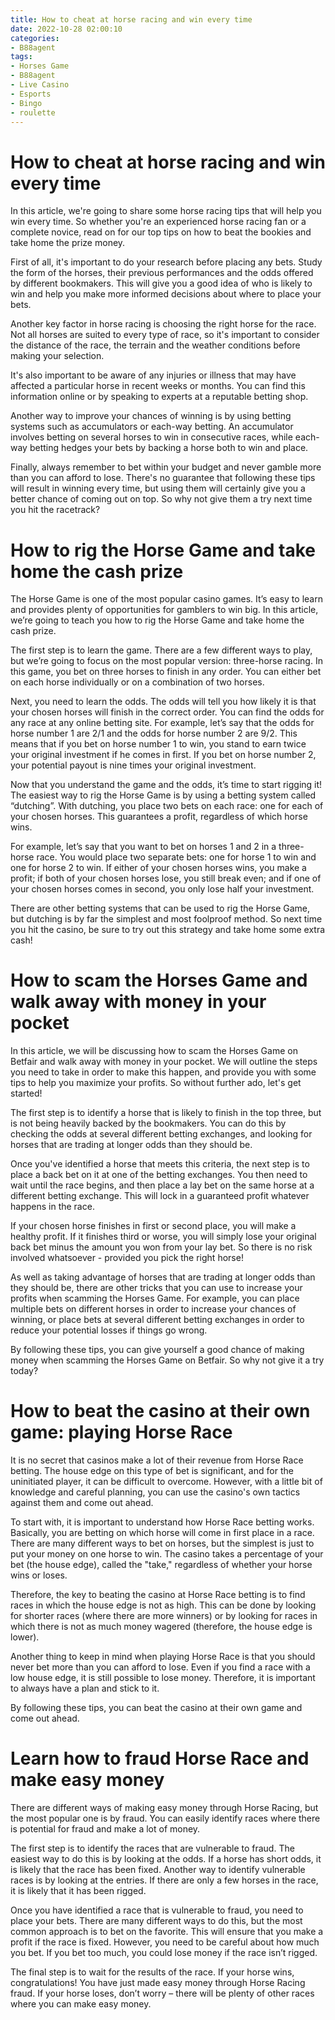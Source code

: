 ```yaml
---
title: How to cheat at horse racing and win every time
date: 2022-10-28 02:00:10
categories:
- B88agent
tags:
- Horses Game
- B88agent
- Live Casino
- Esports
- Bingo
- roulette
---
```



#  How to cheat at horse racing and win every time

In this article, we're going to share some horse racing tips that will help you win every time. So whether you're an experienced horse racing fan or a complete novice, read on for our top tips on how to beat the bookies and take home the prize money.

First of all, it's important to do your research before placing any bets. Study the form of the horses, their previous performances and the odds offered by different bookmakers. This will give you a good idea of who is likely to win and help you make more informed decisions about where to place your bets.

Another key factor in horse racing is choosing the right horse for the race. Not all horses are suited to every type of race, so it's important to consider the distance of the race, the terrain and the weather conditions before making your selection.

It's also important to be aware of any injuries or illness that may have affected a particular horse in recent weeks or months. You can find this information online or by speaking to experts at a reputable betting shop.

Another way to improve your chances of winning is by using betting systems such as accumulators or each-way betting. An accumulator involves betting on several horses to win in consecutive races, while each-way betting hedges your bets by backing a horse both to win and place.

Finally, always remember to bet within your budget and never gamble more than you can afford to lose. There's no guarantee that following these tips will result in winning every time, but using them will certainly give you a better chance of coming out on top. So why not give them a try next time you hit the racetrack?

#  How to rig the Horse Game and take home the cash prize

The Horse Game is one of the most popular casino games. It’s easy to learn and provides plenty of opportunities for gamblers to win big. In this article, we’re going to teach you how to rig the Horse Game and take home the cash prize.

The first step is to learn the game. There are a few different ways to play, but we’re going to focus on the most popular version: three-horse racing. In this game, you bet on three horses to finish in any order. You can either bet on each horse individually or on a combination of two horses.

Next, you need to learn the odds. The odds will tell you how likely it is that your chosen horses will finish in the correct order. You can find the odds for any race at any online betting site. For example, let’s say that the odds for horse number 1 are 2/1 and the odds for horse number 2 are 9/2. This means that if you bet on horse number 1 to win, you stand to earn twice your original investment if he comes in first. If you bet on horse number 2, your potential payout is nine times your original investment.

Now that you understand the game and the odds, it’s time to start rigging it! The easiest way to rig the Horse Game is by using a betting system called “dutching”. With dutching, you place two bets on each race: one for each of your chosen horses. This guarantees a profit, regardless of which horse wins.

For example, let’s say that you want to bet on horses 1 and 2 in a three-horse race. You would place two separate bets: one for horse 1 to win and one for horse 2 to win. If either of your chosen horses wins, you make a profit; if both of your chosen horses lose, you still break even; and if one of your chosen horses comes in second, you only lose half your investment.

There are other betting systems that can be used to rig the Horse Game, but dutching is by far the simplest and most foolproof method. So next time you hit the casino, be sure to try out this strategy and take home some extra cash!

#  How to scam the Horses Game and walk away with money in your pocket

In this article, we will be discussing how to scam the Horses Game on Betfair and walk away with money in your pocket. We will outline the steps you need to take in order to make this happen, and provide you with some tips to help you maximize your profits. So without further ado, let's get started!

The first step is to identify a horse that is likely to finish in the top three, but is not being heavily backed by the bookmakers. You can do this by checking the odds at several different betting exchanges, and looking for horses that are trading at longer odds than they should be.

Once you've identified a horse that meets this criteria, the next step is to place a back bet on it at one of the betting exchanges. You then need to wait until the race begins, and then place a lay bet on the same horse at a different betting exchange. This will lock in a guaranteed profit whatever happens in the race.

If your chosen horse finishes in first or second place, you will make a healthy profit. If it finishes third or worse, you will simply lose your original back bet minus the amount you won from your lay bet. So there is no risk involved whatsoever - provided you pick the right horse!

As well as taking advantage of horses that are trading at longer odds than they should be, there are other tricks that you can use to increase your profits when scamming the Horses Game. For example, you can place multiple bets on different horses in order to increase your chances of winning, or place bets at several different betting exchanges in order to reduce your potential losses if things go wrong.

By following these tips, you can give yourself a good chance of making money when scamming the Horses Game on Betfair. So why not give it a try today?

#  How to beat the casino at their own game: playing Horse Race

It is no secret that casinos make a lot of their revenue from Horse Race betting. The house edge on this type of bet is significant, and for the uninitiated player, it can be difficult to overcome. However, with a little bit of knowledge and careful planning, you can use the casino's own tactics against them and come out ahead.

To start with, it is important to understand how Horse Race betting works. Basically, you are betting on which horse will come in first place in a race. There are many different ways to bet on horses, but the simplest is just to put your money on one horse to win. The casino takes a percentage of your bet (the house edge), called the "take," regardless of whether your horse wins or loses.

Therefore, the key to beating the casino at Horse Race betting is to find races in which the house edge is not as high. This can be done by looking for shorter races (where there are more winners) or by looking for races in which there is not as much money wagered (therefore, the house edge is lower).

Another thing to keep in mind when playing Horse Race is that you should never bet more than you can afford to lose. Even if you find a race with a low house edge, it is still possible to lose money. Therefore, it is important to always have a plan and stick to it.

By following these tips, you can beat the casino at their own game and come out ahead.

#  Learn how to fraud Horse Race and make easy money

There are different ways of making easy money through Horse Racing, but the most popular one is by fraud. You can easily identify races where there is potential for fraud and make a lot of money. 

The first step is to identify the races that are vulnerable to fraud. The easiest way to do this is by looking at the odds. If a horse has short odds, it is likely that the race has been fixed. Another way to identify vulnerable races is by looking at the entries. If there are only a few horses in the race, it is likely that it has been rigged. 

Once you have identified a race that is vulnerable to fraud, you need to place your bets. There are many different ways to do this, but the most common approach is to bet on the favorite. This will ensure that you make a profit if the race is fixed. However, you need to be careful about how much you bet. If you bet too much, you could lose money if the race isn’t rigged. 

The final step is to wait for the results of the race. If your horse wins, congratulations! You have just made easy money through Horse Racing fraud. If your horse loses, don’t worry – there will be plenty of other races where you can make easy money.